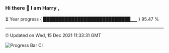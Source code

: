 ### Hi there 👋 I am Harry , 

⏳ Year progress { ████████████████████████████▁▁ } 95.47 %

---

⏰ Updated on Wed, 15 Dec 2021 11:33:31 GMT

![Progress Bar CI](https://github.com/duykhang68/duykhang68/workflows/Progress%20Bar%20CI/badge.svg)
